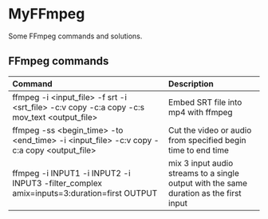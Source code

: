 # MyFFmpeg

Some FFmpeg commands and solutions.

## FFmpeg commands

| Command | Description |
| :--- | :--- |
| ffmpeg -i \<input_file\> -f srt -i \<srt_file\> -c:v copy -c:a copy -c:s mov_text \<output_file\> | Embed SRT file into mp4 with ffmpeg |
| ffmpeg -ss \<begin_time\> -to \<end_time\> -i \<input_file\> -c:v copy -c:a copy \<output_file\> | Cut the video or audio from specified begin time to end time |
| ffmpeg -i INPUT1 -i INPUT2 -i INPUT3 -filter_complex amix=inputs=3:duration=first OUTPUT | mix 3 input audio streams to a single output with the same duration as the first input |